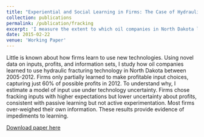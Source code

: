 ```yaml
---
title: "Experiential and Social Learning in Firms: The Case of Hydraulic Fracturing in the Bakken Shale"
collection: publications
permalink: /publication/fracking
excerpt: 'I measure the extent to which oil companies in North Dakota learned how to use fracking technology from their own and their competitor's experiences, and document that intentional experimenting behavior is rare.'
date: 2015-02-22
venue: 'Working Paper'
---
```

Little is known about how firms learn to use new technologies. Using novel data on inputs, profits, and information sets, I study how oil companies learned to use hydraulic fracturing technology in North Dakota between 2005-2012. Firms only partially learned to make profitable input choices, capturing just 60% of possible profits in 2012. To understand why, I estimate a model of input use under technology uncertainty. Firms chose fracking inputs with higher expectations but lower uncertainty about profits, consistent with passive learning but not active experimentation. Most firms over-weighed their own information. These results provide evidence of impediments to learning.

[Download paper here](http://tcovert.github.io/files/fracking.pdf)

